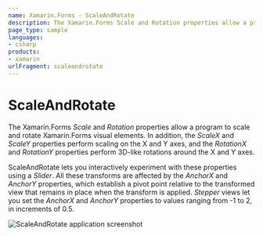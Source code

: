 ```yaml
---
name: Xamarin.Forms - ScaleAndRotate
description: The Xamarin.Forms Scale and Rotation properties allow a program to scale and rotate Xamarin.Forms visual elements. In addition, the ScaleX and...
page_type: sample
languages:
- csharp
products:
- xamarin
urlFragment: scaleandrotate
---
```

# ScaleAndRotate

The Xamarin.Forms *Scale* and *Rotation* properties allow a program to scale and rotate Xamarin.Forms visual elements. In addition, the *ScaleX* and *ScaleY* properties perform scaling on the X and Y axes, and the *RotationX* and *RotationY* properties perform 3D-like rotations around the X and Y axes.

ScaleAndRotate lets you interactively experiment with these properties using a *Slider*. All these transforms are affected by the *AnchorX* and *AnchorY* properties, which establish a pivot point relative to the transformed view that remains in place when the transform is applied.
*Stepper* views let you set the *AnchorX* and *AnchorY* properties to values ranging from -1 to 2, in increments of 0.5.

![ScaleAndRotate application screenshot](Screenshots/01Android.png "ScaleAndRotate application screenshot")


